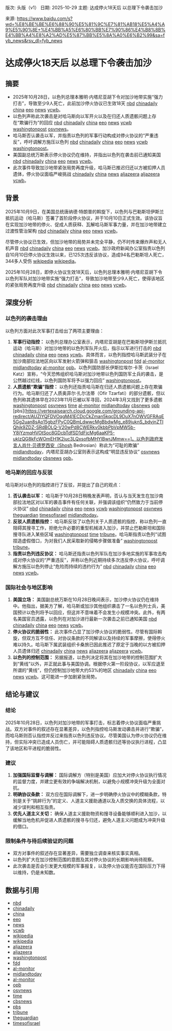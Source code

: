 版次: 头版（v1）
日期: 2025-10-29
主题: 达成停火18天后 以总理下令袭击加沙

来源: https://www.baidu.com/s?wd=%E8%BE%BE%E6%88%90%E5%81%9C%E7%81%AB18%E5%A4%A9%E5%90%8E+%E4%BB%A5%E6%80%BB%E7%90%86%E4%B8%8B%E4%BB%A4%E8%A2%AD%E5%87%BB%E5%8A%A0%E6%B2%99&sa=fyb_news&rsv_dl=fyb_news

# 达成停火18天后 以总理下令袭击加沙

## 摘要
- 2025年10月28日，以色列总理本雅明·内塔尼亚胡下令对加沙地带实施“强力打击”，导致至少9人死亡，此前加沙停火协议已生效18天 [nbd](https://vertexaisearch.cloud.google.com/grounding-api-redirect/AUZIYQERb4mvK9dRmW7SxsmWM5FN1zdEOMddr1hCBKmQP4UhbW0Qx10VL2o30ul80EtJFnZiStnWcdnLLGlv9KtfFQy75qu9c08XafwkQMJZfj_6-ZRnAvEGAqAaOu1Rr09afjw8eiTJyu62uew2Q8oN-i35RCI=) [chinadaily](https://vertexaisearch.cloud.google.com/grounding-api-redirect/AUZIYQGIYN7-i0Vix26hA-an5G7p1wzbQNF-D92nUlQfZtKwm9gAOObaruY_7rJsTxRS2MA7N0hygIQWt42BTw5WqKpEId4dOK4hxtpurPft1SWLha76SPY_WPjDFzg8eyvAYKL9h_KsvUxYTSelcdWfVVJnoE8L-O_ZbitGLWfqbqhGy65NGA==) [china](https://vertexaisearch.cloud.google.com/grounding-api-redirect/AUZIYQFLZ4WuN1e5292dmcTnRuaswulIk0VaCWN8UARjdWICO4C3eNwRgnQxpsIGMX3WbR-q9rczJ3fTpkqCes_ySG2IixV4oUuBFlAHuJZ9dv35ukelQS7TYSt3SK3R7avrEKIP1S8IyFGPWlh4UavyS3aRBSz5Kq1NvSgC) [eeo](https://vertexaisearch.cloud.google.com/grounding-api-redirect/AUZIYQFXcYEE_O8JJnrElNm3Ncu2kRnppn7eTEzn9vwAoc-9AwCZh3a57VX9gIgBVDtlowayPyB1YgjX097R2WtW8NiB6V_vcWWcmkvrZrJpChlm-zWx46J-PfMZD9op_GQkppkKlrFLmyYQ) [news](https://vertexaisearch.cloud.google.com/grounding-api-redirect/AUZIYQHlSHkhpwXn1huk23nBk4bqE9WQZxdhlXy40IR4nIvnk_98g2lkbl07dhaAa1WS1QvJnbuOKT1cwxgL7a7btfoIhoZQg9JETLoSgdu5dZQxtS2xQctq9txZeoziHFjzHNasZiw84xtYpXHoOpNVx6OP_iHeDAFqn1TI_zJsS8jA621p5-Y=) [ycwb](https://vertexaisearch.cloud.google.com/grounding-api-redirect/AUZIYQEyh5vvdKktDhUcV9bfBMBL-JJS2Y3KG2QkDMVmPAWArmMHnoU9i8m7se8wY1SOt0-vIbrqCD0rx8e2ZWfDFoJG-HLFXJMU-lpnHm3xbJfq6uSqOdeKoUZEUqy2VwCcXZ-zpxITAkoh7a9YdB-5ZXLn)。
- 以色列声称此次袭击是对哈马斯向以军开火以及在归还人质遗骸问题上存在“欺骗行为”的回应 [nbd](https://vertexaisearch.cloud.google.com/grounding-api-redirect/AUZIYQERb4mvK9dRmW7SxsmWM5FN1zdEOMddr1hCBKmQP4UhbW0Qx10VL2o30ul80EtJFnZiStnWcdnLLGlv9KtfFQy75qu9c08XafwkQMJZfj_6-ZRnAvEGAqAaOu1Rr09afjw8eiTJyu62uew2Q8oN-i35RCI=) [chinadaily](https://vertexaisearch.cloud.google.com/grounding-api-redirect/AUZIYQGIYN7-i0Vix26hA-an5G7p1wzbQNF-D92nUlQfZtKwm9gAOObaruY_7rJsTxRS2MA7N0hygIQWt42BTw5WqKpEId4dOK4hxtpurPft1SWLha76SPY_WPjDFzg8eyvAYKL9h_KsvUxYTSelcdWfVVJnoE8L-O_ZbitGLWfqbqhGy65NGA==) [china](https://vertexaisearch.cloud.google.com/grounding-api-redirect/AUZIYQFLZ4WuN1e5292dmcTnRuaswulIk0VaCWN8UARjdWICO4C3eNwRgnQxpsIGMX3WbR-q9rczJ3fTpkqCes_ySG2IixV4oUuBFlAHuJZ9dv35ukelQS7TYSt3SK3R7avrEKIP1S8IyFGPWlh4UavyS3aRBSz5Kq1NvSgC) [eeo](https://vertexaisearch.cloud.google.com/grounding-api-redirect/AUZIYQFXcYEE_O8JJnrElNm3Ncu2kRnppn7eTEzn9vwAoc-9AwCZh3a57VX9gIgBVDtlowayPyB1YgjX097R2WtW8NiB6V_vcWWcmkvrZrJpChlm-zWx46J-PfMZD9op_GQkppkKlrFLmyYQ) [news](https://vertexaisearch.cloud.google.com/grounding-api-redirect/AUZIYQHlSHkhpwXn1huk23nBk4bqE9WQZxdhlXy40IR4nIvnk_98g2lkbl07dhaAa1WS1QvJnbuOKT1cwxgL7a7btfoIhoZQg9JETLoSgdu5dZQxtS2xQctq9txZeoziHFjzHNasZiw84xtYpXHoOpNVx6OP_iHeDAFqn1TI_zJsS8jA621p5-Y=) [ycwb](https://vertexaisearch.cloud.google.com/grounding-api-redirect/AUZIYQEyh5vvdKktDhUcV9bfBMBL-JJS2Y3KG2QkDMVmPAWArmMHnoU9i8m7se8wY1SOt0-vIbrqCD0rx8e2ZWfDFoJG-HLFXJMU-lpnHm3xbJfq6uSqOdeKoUZEUqy2VwCcXZ-zpxITAkoh7a9YdB-5ZXLn) [washingtonpost](https://vertexaisearch.cloud.google.com/grounding-api-redirect/AUZIYQFs42WOhOSbJ9lOotfATi2J_Y7dP4QnBzVnHATAIpQ_bCRCrsNhPGNEH6h2XkF2V3OV1ntP4LISJxIpktI3kfBYtjNfaLzjf-vq-NRbW9DS8YT6hsUrrF2yaPx4VnHFaNcQpI4yLrjsOD0Bkj-FIjjOXMJPjevGGbfAizVwxKgB22itl42cbDeM) [osvnews](https://vertexaisearch.cloud.google.com/grounding-api-redirect/AUZIYQHL1BDF-vzHDh-icaoUlqjs1BHq31qjBZDXn4CU8STNVkiiLAhDe6fdBvH6KO7DFbbOO_7_asSyfghBsiYwrAqu1IyFi4-edXc177EzuaESl3WT2UZBv6pREXUlj_Sh96TSRnpejodPLWvRFSwOGfdsm85r0smdGDwQCQKKbOmfr5lsJOoCudzTqcx295CD4FhQsDdo4eMTxlVWHrxKthlbuK_g)。
- 哈马斯否认袭击以军，并指责以色列的军事行动构成对停火协议的“严重违反”，呼吁调解方施压以色列 [nbd](https://vertexaisearch.cloud.google.com/grounding-api-redirect/AUZIYQERb4mvK9dRmW7SxsmWM5FN1zdEOMddr1hCBKmQP4UhbW0Qx10VL2o30ul80EtJFnZiStnWcdnLLGlv9KtfFQy75qu9c08XafwkQMJZfj_6-ZRnAvEGAqAaOu1Rr09afjw8eiTJyu62uew2Q8oN-i35RCI=) [chinadaily](https://vertexaisearch.cloud.google.com/grounding-api-redirect/AUZIYQGIYN7-i0Vix26hA-an5G7p1wzbQNF-D92nUlQfZtKwm9gAOObaruY_7rJsTxRS2MA7N0hygIQWt42BTw5WqKpEId4dOK4hxtpurPft1SWLha76SPY_WPjDFzg8eyvAYKL9h_KsvUxYTSelcdWfVVJnoE8L-O_ZbitGLWfqbqhGy65NGA==) [china](https://vertexaisearch.cloud.google.com/grounding-api-redirect/AUZIYQFLZ4WuN1e5292dmcTnRuaswulIk0VaCWN8UARjdWICO4C3eNwRgnQxpsIGMX3WbR-q9rczJ3fTpkqCes_ySG2IixV4oUuBFlAHuJZ9dv35ukelQS7TYSt3SK3R7avrEKIP1S8IyFGPWlh4UavyS3aRBSz5Kq1NvSgC) [eeo](https://vertexaisearch.cloud.google.com/grounding-api-redirect/AUZIYQFXcYEE_O8JJnrElNm3Ncu2kRnppn7eTEzn9vwAoc-9AwCZh3a57VX9gIgBVDtlowayPyB1YgjX097R2WtW8NiB6V_vcWWcmkvrZrJpChlm-zWx46J-PfMZD9op_GQkppkKlrFLmyYQ) [news](https://vertexaisearch.cloud.google.com/grounding-api-redirect/AUZIYQHlSHkhpwXn1huk23nBk4bqE9WQZxdhlXy40IR4nIvnk_98g2lkbl07dhaAa1WS1QvJnbuOKT1cwxgL7a7btfoIhoZQg9JETLoSgdu5dZQxtS2xQctq9txZeoziHFjzHNasZiw84xtYpXHoOpNVx6OP_iHeDAFqn1TI_zJsS8jA621p5-Y=) [ycwb](https://vertexaisearch.cloud.google.com/grounding-api-redirect/AUZIYQEyh5vvdKktDhUcV9bfBMBL-JJS2Y3KG2QkDMVmPAWArmMHnoU9i8m7se8wY1SOt0-vIbrqCD0rx8e2ZWfDFoJG-HLFXJMU-lpnHm3xbJfq6uSqOdeKoUZEUqy2VwCcXZ-zpxITAkoh7a9YdB-5ZXLn) [washingtonpost](https://vertexaisearch.cloud.google.com/grounding-api-redirect/AUZIYQFs42WOhOSbJ9lOotfATi2J_Y7dP4QnBzVnHATAIpQ_bCRCrsNhPGNEH6h2XkF2V3OV1ntP4LISJxIpktI3kfBYtjNfaLzjf-vq-NRbW9DS8YT6hsUrrF2yaPx4VnHFaNcQpI4yLrjsOD0Bkj-FIjjOXMJPjevGGbfAizVwxKgB22itl42cbDeM)。
- 美国副总统万斯表示停火协议仍在维持，并指出以色列在袭击前已通知美国 [nbd](https://vertexaisearch.cloud.google.com/grounding-api-redirect/AUZIYQERb4mvK9dRmW7SxsmWM5FN1zdEOMddr1hCBKmQP4UhbW0Qx10VL2o30ul80EtJFnZiStnWcdnLLGlv9KtfFQy75qu9c08XafwkQMJZfj_6-ZRnAvEGAqAaOu1Rr09afjw8eiTJyu62uew2Q8oN-i35RCI=) [chinadaily](https://vertexaisearch.cloud.google.com/grounding-api-redirect/AUZIYQGIYN7-i0Vix26hA-an5G7p1wzbQNF-D92nUlQfZtKwm9gAOObaruY_7rJsTxRS2MA7N0hygIQWt42BTw5WqKpEId4dOK4hxtpurPft1SWLha76SPY_WPjDFzg8eyvAYKL9h_KsvUxYTSelcdWfVVJnoE8L-O_ZbitGLWfqbqhGy65NGA==) [china](https://vertexaisearch.cloud.google.com/grounding-api-redirect/AUZIYQFLZ4WuN1e5292dmcTnRuaswulIk0VaCWN8UARjdWICO4C3eNwRgnQxpsIGMX3WbR-q9rczJ3fTpkqCes_ySG2IixV4oUuBFlAHuJZ9dv35ukelQS7TYSt3SK3R7avrEKIP1S8IyFGPWlh4UavyS3aRBSz5Kq1NvSgC) [eeo](https://vertexaisearch.cloud.google.com/grounding-api-redirect/AUZIYQFXcYEE_O8JJnrElNm3Ncu2kRnppn7eTEzn9vwAoc-9AwCZh3a57VX9gIgBVDtlowayPyB1YgjX097R2WtW8NiB6V_vcWWcmkvrZrJpChlm-zWx46J-PfMZD9op_GQkppkKlrFLmyYQ) [news](https://vertexaisearch.cloud.google.com/grounding-api-redirect/AUZIYQHlSHkhpwXn1huk23nBk4bqE9WQZxdhlXy40IR4nIvnk_98g2lkbl07dhaAa1WS1QvJnbuOKT1cwxgL7a7btfoIhoZQg9JETLoSgdu5dZQxtS2xQctq9txZeoziHFjzHNasZiw84xtYpXHoOpNVx6OP_iHeDAFqn1TI_zJsS8jA621p5-Y=) [ycwb](https://vertexaisearch.cloud.google.com/grounding-api-redirect/AUZIYQEyh5vvdKktDhUcV9bfBMBL-JJS2Y3KG2QkDMVmPAWArmMHnoU9i8m7se8wY1SOt0-vIbrqCD0rx8e2ZWfDFoJG-HLFXJMU-lpnHm3xbJfq6uSqOdeKoUZEUqy2VwCcXZ-zpxITAkoh7a9YdB-5ZXLn)。
- 此次事件导致加沙地带紧张局势再度升级，哈马斯已推迟归还以方被扣押人员遗体，停火协议面临严峻挑战 [chinadaily](https://vertexaisearch.cloud.google.com/grounding-api-redirect/AUZIYQGIYN7-i0Vix26hA-an5G7p1wzbQNF-D92nUlQfZtKwm9gAOObaruY_7rJsTxRS2MA7N0hygIQWt42BTw5WqKpEId4dOK4hxtpurPft1SWLha76SPY_WPjDFzg8eyvAYKL9h_KsvUxYTSelcdWfVVJnoE8L-O_ZbitGLWfqbqhGy65NGA==) [china](https://vertexaisearch.cloud.google.com/grounding-api-redirect/AUZIYQFLZ4WuN1e5292dmcTnRuaswulIk0VaCWN8UARjdWICO4C3eNwRgnQxpsIGMX3WbR-q9rczJ3fTpkqCes_ySG2IixV4oUuBFlAHuJZ9dv35ukelQS7TYSt3SK3R7avrEKIP1S8IyFGPWlh4UavyS3aRBSz5Kq1NvSgC) [news](https://vertexaisearch.cloud.google.com/grounding-api-redirect/AUZIYQHlSHkhpwXn1huk23nBk4bqE9WQZxdhlXy40IR4nIvnk_98g2lkbl07dhaAa1WS1QvJnbuOKT1cwxgL7a7btfoIhoZQg9JETLoSgdu5dZQxtS2xQctq9txZeoziHFjzHNasZiw84xtYpXHoOpNVx6OP_iHeDAFqn1TI_zJsS8jA621p5-Y=) [aljazeera](https://vertexaisearch.cloud.google.com/grounding-api-redirect/AUZIYQHmurhvZXv9mlH2hKnFEdtRxr8B6J7mndTnPXc18XExogYwxwSpSdHc5RgA9Hc-16Mog7YsNELtyVuNcT7fliW8FSkqtgiu0PpZfEXrkyMoD55DF54mZdxCCdSACAR0PzEz7PG4lE8R4SZSPCoRNJ3Hnuv-YZsa7RjyqKSSEmHb3E2Q85k3O7zWSZYSeLgVjnd9_HjoUR5M1VFxNUpzeVSl7j98A8fRPSy85WyluEl4ZwAFy-9aGSPmIVCSS5_H_4QY3sCUJg7jpwy7ImOxk_wP0q_Vn2HgysTHn0pu9bx-VGukPxwHVZWl0tUOXtELLH47S-Gd4cH414_m6lTcsmxZx0q2QcZD9bKyUGHxY-S-s1V7pp3HXQzYPS-E18oZMMU9EMYTtLZRY5U1HwJIJT00BnG13ksiGUipF1WG5cRKfXdMOIfVGQbinxoBIrRG) [aljazeera](https://vertexaisearch.cloud.google.com/grounding-api-redirect/AUZIYQGUMe1MuJrUyIrBpaS0l3xcycsISJCexBSNdmnzfN5SboJcIb1AgqgKaF3ETcrv5G1bFKSb7e5eFq6AzMczN7ce78VbmjRzUK1uFLNApeHg0MdtQRs7JH-APg5YqJQgqcHwgGW5hSjZ2jjoHuLMQpxFmykQ-Gvpqjpsr2Hcb8MkbVzop8T7eUiLvDwsNt6JXJ9yddlHjaMQUcKipXsD-aU3T1W9EgqxhAi2zx2TaFjGMiG3qNuj-8yWZPdWTCW71a3DrHUyp8RrPPKbpgBuzDaODxyAypywmUxFkATvrQLEpr6YJB6btFzyjVscLIabMJSkvY1G_9Ew82eyjL44cbS60qLmua0TOrqLyd-j) [ycwb](https://vertexaisearch.cloud.google.com/grounding-api-redirect/AUZIYQEyh5vvdKktDhUcV9bfBMBL-JJS2Y3KG2QkDMVmPAWArmMHnoU9i8m7se8wY1SOt0-vIbrqCD0rx8e2ZWfDFoJG-HLFXJMU-lpnHm3xbJfq6uSqOdeKoUZEUqy2VwCcXZ-zpxITAkoh7a9YdB-5ZXLn)。

## 背景
2025年10月9日，在美国总统唐纳德·特朗普的斡旋下，以色列与巴勒斯坦伊斯兰抵抗运动（哈马斯）签署了首阶段停火协议，并于10月10日正式生效。该协议旨在实现加沙地带的停火、促成人质获释、瓦解哈马斯军事力量，并在加沙地带建立过渡性管治架构 [nbd](https://vertexaisearch.cloud.google.com/grounding-api-redirect/AUZIYQERb4mvK9dRmW7SxsmWM5FN1zdEOMddr1hCBKmQP4UhbW0Qx10VL2o30ul80EtJFnZiStnWcdnLLGlv9KtfFQy75qu9c08XafwkQMJZfj_6-ZRnAvEGAqAaOu1Rr09afjw8eiTJyu62uew2Q8oN-i35RCI=) [chinadaily](https://vertexaisearch.cloud.google.com/grounding-api-redirect/AUZIYQGIYN7-i0Vix26hA-an5G7p1wzbQNF-D92nUlQfZtKwm9gAOObaruY_7rJsTxRS2MA7N0hygIQWt42BTw5WqKpEId4dOK4hxtpurPft1SWLha76SPY_WPjDFzg8eyvAYKL9h_KsvUxYTSelcdWfVVJnoE8L-O_ZbitGLWfqbqhGy65NGA==) [china](https://vertexaisearch.cloud.google.com/grounding-api-redirect/AUZIYQFLZ4WuN1e5292dmcTnRuaswulIk0VaCWN8UARjdWICO4C3eNwRgnQxpsIGMX3WbR-q9rczJ3fTpkqCes_ySG2IixV4oUuBFlAHuJZ9dv35ukelQS7TYSt3SK3R7avrEKIP1S8IyFGPWlh4UavyS3aRBSz5Kq1NvSgC) [eeo](https://vertexaisearch.cloud.google.com/grounding-api-redirect/AUZIYQFXcYEE_O8JJnrElNm3Ncu2kRnppn7eTEzn9vwAoc-9AwCZh3a57VX9gIgBVDtlowayPyB1YgjX097R2WtW8NiB6V_vcWWcmkvrZrJpChlm-zWx46J-PfMZD9op_GQkppkKlrFLmyYQ) [news](https://vertexaisearch.cloud.google.com/grounding-api-redirect/AUZIYQHlSHkhpwXn1huk23nBk4bqE9WQZxdhlXy40IR4nIvnk_98g2lkbl07dhaAa1WS1QvJnbuOKT1cwxgL7a7btfoIhoZQg9JETLoSgdu5dZQxtS2xQctq9txZeoziHFjzHNasZiw84xtYpXHoOpNVx6OP_iHeDAFqn1TI_zJsS8jA621p5-Y=) [ycwb](https://vertexaisearch.cloud.google.com/grounding-api-redirect/AUZIYQEyh5vvdKktDhUcV9bfBMBL-JJS2Y3KG2QkDMVmPAWArmMHnoU9i8m7se8wY1SOt0-vIbrqCD0rx8e2ZWfDFoJG-HLFXJMU-lpnHm3xbJfq6uSqOdeKoUZEUqy2VwCcXZ-zpxITAkoh7a9YdB-5ZXLn)。

尽管停火协议已生效，但加沙地带的局势并未完全平静，仍不时传来爆炸声和无人机声音 [nbd](https://vertexaisearch.cloud.google.com/grounding-api-redirect/AUZIYQERb4mvK9dRmW7SxsmWM5FN1zdEOMddr1hCBKmQP4UhbW0Qx10VL2o30ul80EtJFnZiStnWcdnLLGlv9KtfFQy75qu9c08XafwkQMJZfj_6-ZRnAvEGAqAaOu1Rr09afjw8eiTJyu62uew2Q8oN-i35RCI=) [chinadaily](https://vertexaisearch.cloud.google.com/grounding-api-redirect/AUZIYQGIYN7-i0Vix26hA-an5G7p1wzbQNF-D92nUlQfZtKwm9gAOObaruY_7rJsTxRS2MA7N0hygIQWt42BTw5WqKpEId4dOK4hxtpurPft1SWLha76SPY_WPjDFzg8eyvAYKL9h_KsvUxYTSelcdWfVVJnoE8L-O_ZbitGLWfqbqhGy65NGA==) [china](https://vertexaisearch.cloud.google.com/grounding-api-redirect/AUZIYQFLZ4WuN1e5292dmcTnRuaswulIk0VaCWN8UARjdWICO4C3eNwRgnQxpsIGMX3WbR-q9rczJ3fTpkqCes_ySG2IixV4oUuBFlAHuJZ9dv35ukelQS7TYSt3SK3R7avrEKIP1S8IyFGPWlh4UavyS3aRBSz5Kq1NvSgC) [eeo](https://vertexaisearch.cloud.google.com/grounding-api-redirect/AUZIYQFXcYEE_O8JJnrElNm3Ncu2kRnppn7eTEzn9vwAoc-9AwCZh3a57VX9gIgBVDtlowayPyB1YgjX097R2WtW8NiB6V_vcWWcmkvrZrJpChlm-zWx46J-PfMZD9op_GQkppkKlrFLmyYQ) [news](https://vertexaisearch.cloud.google.com/grounding-api-redirect/AUZIYQHlSHkhpwXn1huk23nBk4bqE9WQZxdhlXy40IR4nIvnk_98g2lkbl07dhaAa1WS1QvJnbuOKT1cwxgL7a7btfoIhoZQg9JETLoSgdu5dZQxtS2xQctq9txZeoziHFjzHNasZiw84xtYpXHoOpNVx6OP_iHeDAFqn1TI_zJsS8jA621p5-Y=) [ycwb](https://vertexaisearch.cloud.google.com/grounding-api-redirect/AUZIYQEyh5vvdKktDhUcV9bfBMBL-JJS2Y3KG2QkDMVmPAWArmMHnoU9i8m7se8wY1SOt0-vIbrqCD0rx8e2ZWfDFoJG-HLFXJMU-lpnHm3xbJfq6uSqOdeKoUZEUqy2VwCcXZ-zpxITAkoh7a9YdB-5ZXLn)。加沙政府新闻办公室指责以色列自10月10日停火协议生效以来，已125次违反该协议，造成94名巴勒斯坦人死亡，344多人受伤 [wikipedia](https://vertexaisearch.cloud.google.com/grounding-api-redirect/AUZIYQGyfi7AhiwRAx4lZ-YcrrF5dDyW-DUefLskNOmkSQGNfRw8Vf2ozVzeM_qN7U14jX5WT3S5JFGLPuDf3NvYIfo0RDePLAW4yMaO0nkav4PAGgrt5A4qCKRx-1T11bjvJBFmA5mZBLCkk8ix5MYlIsgDld85b9NYSd6YPg4ZauHbtMEQuQ3-8DltAw9pMV14707pBbcn4wVkA0fy6TpoUeZ8FTwNANAWV6ZdaQq8P4WYEmm2Qjnx1duDAA==) [wikipedia](https://vertexaisearch.cloud.google.com/grounding-api-redirect/AUZIYQEQTW1BBjAk9cOdWKVDaJ8ZAg61aCJYr9s_zbhEDK0HovAx81vekCQ3lb40jG8oPfxIWPEgsYHH0loLD6V1_ZU1dfE2IU9tAGA1Mbul-Pcccg0Wtr5024DELJMqwdIbfw8wh-51toBgoHsdTmObpsOiR3qvAufCSP8ChPKoN6lyKBz_VAGUMWtCmiZulKyLRe2rjC15JxYu5hrVCkaqXBRNC-3bWCnzZKxWiiWeccZY738MdZuL0hbNZg==)。

2025年10月28日，即停火协议生效18天后，以色列总理本雅明·内塔尼亚胡下令以色列军队对加沙地带实施“强力打击”，导致加沙地带至少9人死亡，使得该地区的紧张局势再度升级 [nbd](https://vertexaisearch.cloud.google.com/grounding-api-redirect/AUZIYQERb4mvK9dRmW7SxsmWM5FN1zdEOMddr1hCBKmQP4UhbW0Qx10VL2o30ul80EtJFnZiStnWcdnLLGlv9KtfFQy75qu9c08XafwkQMJZfj_6-ZRnAvEGAqAaOu1Rr09afjw8eiTJyu62uew2Q8oN-i35RCI=) [chinadaily](https://vertexaisearch.cloud.google.com/grounding-api-redirect/AUZIYQGIYN7-i0Vix26hA-an5G7p1wzbQNF-D92nUlQfZtKwm9gAOObaruY_7rJsTxRS2MA7N0hygIQWt42BTw5WqKpEId4dOK4hxtpurPft1SWLha76SPY_WPjDFzg8eyvAYKL9h_KsvUxYTSelcdWfVVJnoE8L-O_ZbitGLWfqbqhGy65NGA==) [china](https://vertexaisearch.cloud.google.com/grounding-api-redirect/AUZIYQFLZ4WuN1e5292dmcTnRuaswulIk0VaCWN8UARjdWICO4C3eNwRgnQxpsIGMX3WbR-q9rczJ3fTpkqCes_ySG2IixV4oUuBFlAHuJZ9dv35ukelQS7TYSt3SK3R7avrEKIP1S8IyFGPWlh4UavyS3aRBSz5Kq1NvSgC) [eeo](https://vertexaisearch.cloud.google.com/grounding-api-redirect/AUZIYQFXcYEE_O8JJnrElNm3Ncu2kRnppn7eTEzn9vwAoc-9AwCZh3a57VX9gIgBVDtlowayPyB1YgjX097R2WtW8NiB6V_vcWWcmkvrZrJpChlm-zWx46J-PfMZD9op_GQkppkKlrFLmyYQ) [news](https://vertexaisearch.cloud.google.com/grounding-api-redirect/AUZIYQHlSHkhpwXn1huk23nBk4bqE9WQZxdhlXy40IR4nIvnk_98g2lkbl07dhaAa1WS1QvJnbuOKT1cwxgL7a7btfoIhoZQg9JETLoSgdu5dZQxtS2xQctq9txZeoziHFjzHNasZiw84xtYpXHoOpNVx6OP_iHeDAFqn1TI_zJsS8jA621p5-Y=) [ycwb](https://vertexaisearch.cloud.google.com/grounding-api-redirect/AUZIYQEyh5vvdKktDhUcV9bfBMBL-JJS2Y3KG2QkDMVmPAWArmMHnoU9i8m7se8wY1SOt0-vIbrqCD0rx8e2ZWfDFoJG-HLFXJMU-lpnHm3xbJfq6uSqOdeKoUZEUqy2VwCcXZ-zpxITAkoh7a9YdB-5ZXLn)。

## 深度分析
### 以色列的袭击理由
以色列方面对此次军事打击给出了两项主要理由：
1.  **军事行动指控：** 以色列总理办公室表示，内塔尼亚胡是在巴勒斯坦伊斯兰抵抗运动（哈马斯）对加沙地带的以色列军队开火后，指示以军进行打击的 [nbd](https://vertexaisearch.cloud.google.com/grounding-api-redirect/AUZIYQERb4mvK9dRmW7SxsmWM5FN1zdEOMddr1hCBKmQP4UhbW0Qx10VL2o30ul80EtJFnZiStnWcdnLLGlv9KtfFQy75qu9c08XafwkQMJZfj_6-ZRnAvEGAqAaOu1Rr09afjw8eiTJyu62uew2Q8oN-i35RCI=) [chinadaily](https://vertexaisearch.cloud.google.com/grounding-api-redirect/AUZIYQGIYN7-i0Vix26hA-an5G7p1wzbQNF-D92nUlQfZtKwm9gAOObaruY_7rJsTxRS2MA7N0hygIQWt42BTw5WqKpEId4dOK4hxtpurPft1SWLha76SPY_WPjDFzg8eyvAYKL9h_KsvUxYTSelcdWfVVJnoE8L-O_ZbitGLWfqbqhGy65NGA==) [china](https://vertexaisearch.cloud.google.com/grounding-api-redirect/AUZIYQFLZ4WuN1e5292dmcTnRuaswulIk0VaCWN8UARjdWICO4C3eNwRgnQxpsIGMX3WbR-q9rczJ3fTpkqCes_ySG2IixV4oUuBFlAHuJZ9dv35ukelQS7TYSt3SK3R7avrEKIP1S8IyFGPWlh4UavyS3aRBSz5Kq1NvSgC) [eeo](https://vertexaisearch.cloud.google.com/grounding-api-redirect/AUZIYQFXcYEE_O8JJnrElNm3Ncu2kRnppn7eTEzn9vwAoc-9AwCZh3a57VX9gIgBVDtlowayPyB1YgjX097R2WtW8NiB6V_vcWWcmkvrZrJpChlm-zWx46J-PfMZD9op_GQkppkKlrFLmyYQ) [news](https://vertexaisearch.cloud.google.com/grounding-api-redirect/AUZIYQHlSHkhpwXn1huk23nBk4bqE9WQZxdhlXy40IR4nIvnk_98g2lkbl07dhaAa1WS1QvJnbuOKT1cwxgL7a7btfoIhoZQg9JETLoSgdu5dZQxtS2xQctq9txZeoziHFjzHNasZiw84xtYpXHoOpNVx6OP_iHeDAFqn1TI_zJsS8jA621p5-Y=) [ycwb](https://vertexaisearch.cloud.google.com/grounding-api-redirect/AUZIYQEyh5vvdKktDhUcV9bfBMBL-JJS2Y3KG2QkDMVmPAWArmMHnoU9i8m7se8wY1SOt0-vIbrqCD0rx8e2ZWfDFoJG-HLFXJMU-lpnHm3xbJfq6uSqOdeKoUZEUqy2VwCcXZ-zpxITAkoh7a9YdB-5ZXLn)。具体而言，以色列指控哈马斯武装分子在加沙南部拉法地区向以军发射火箭弹和狙击 [washingtonpost](https://vertexaisearch.cloud.google.com/grounding-api-redirect/AUZIYQFs42WOhOSbJ9lOotfATi2J_Y7dP4QnBzVnHATAIpQ_bCRCrsNhPGNEH6h2XkF2V3OV1ntP4LISJxIpktI3kfBYtjNfaLzjf-vq-NRbW9DS8YT6hsUrrF2yaPx4VnHFaNcQpI4yLrjsOD0Bkj-FIjjOXMJPjevGGbfAizVwxKgB22itl42cbDeM) [fdd](https://vertexaisearch.cloud.google.com/grounding-api-redirect/AUZIYQEp8DhjCNrm3UYAm0B_Mwp17iiyFxFCDAO9F5KJsAwPXJd-EnhdVHXUppk-lbUiihy3nXEVQAq2DKkZfis6l0epUwN8u_vAIxw6oh1NBclN-skM-mv5FiEV2YcLoY6M0EXZ-VPzlm8fH7lcrsVr_EgZR6Hh0gQw4D-QevJvCZ48wWGTBrCr4CgoA-IJSv3e0mdXYPlzQMrfSZG7wO-nSQ==) [al-monitor](https://vertexaisearch.cloud.google.com/grounding-api-redirect/AUZIYQGqailpUsQslj05AyMdtc467BHYprWPlpEZgpbK3XXn4h3xX8xhiMPGI3RZAY2amyJil1m09uHhK5bZiFU3bulCeblzkduo100KyHlE_dCCe07mVA2fRFhZS6prMThRaOI6BjOUJU2xUu71BU7LEvcpUZjTc19ohfdh5i2Hj2CSH7CZh34dyzb9YVdZU5YsMK3lG51QYaqMi697hPpt4w_miR6v) [midlandtoday](https://vertexaisearch.cloud.google.com/grounding-api-redirect/AUZIYQGpA0wsvSysUEwqujVmp3kjnVTUtTl-n6GU_gCzdCdgQ6v5Cg6i08PVFJD1h7ZiombzjgzhmPsgzvix8QTqv_YuoC_13fWC-PRguU9gDParikjOoT-Eo0mfJVMHid62dtpqu8VmodjXjiK6j0sZAVTjrIoPGEMEJbfqrYJSi55TW49aos9n_ueUbTJqJ3gNMJWixSgT6tnoc-zh4zBSxx54SYc0w-yYb_bFy-Nf) [al-monitor](https://vertexaisearch.cloud.google.com/grounding-api-redirect/AUZIYQHV1Z0sd2mWmxB-2gFoqNW8sKniBj2T2FemF7hZ6Vtosm8RW0WP2nYf6nK3FP4g7FMbAjyVJzfWfnF0XH0pWiokjuV0tNxZAZsJp28JeO5iZDe5LNZTCFP4Qmct-neNjPSiI02xeFkMrEY8dYnQig7iqamzNsfpa2De2ayqCgwxr9evzLe0hFGTNe_PWRI9QxbPCbpPYf0gJdEx0sEK6ZlSMLcJD8W5) [opb](https://vertexaisearch.cloud.google.com/grounding-api-redirect/AUZIYQEjvS91IeE9aQtv4Of4QktNlePSohPxfpWwZX-YDSLnWbyRPqo47y-xMVh-qkmSC5pZSs9U9w_HvuRaaoAt3x3-iLk6BGGqw8xfoLBg6B0KpdADwNJ6XZ90xr2lLqzQSPo_RXBkNsWnSNHax6s9VYvq3KKyw_6M0BIh2KtPYGNhrjVuqwMTLyra79wRXJKzVs6fTNCkH-cQTzLcl6dic6nPP0an_3Ku)。以色列国防部长伊斯拉埃尔·卡茨（Israel Katz）宣称，“今天恐怖组织哈马斯对加沙地带以色列国防军士兵的袭击，是公然越过红线，以色列国防军将予以强力回应” [washingtonpost](https://vertexaisearch.cloud.google.com/grounding-api-redirect/AUZIYQFs42WOhOSbJ9lOotfATi2J_Y7dP4QnBzVnHATAIpQ_bCRCrsNhPGNEH6h2XkF2V3OV1ntP4LISJxIpktI3kfBYtjNfaLzjf-vq-NRbW9DS8YT6hsUrrF2yaPx4VnHFaNcQpI4yLrjsOD0Bkj-FIjjOXMJPjevGGbfAizVwxKgB22itl42cbDeM)。
2.  **人质遗骸“欺骗”指控：** 以色列还指责哈马斯在归还人质遗骸问题上存在欺骗行为。哈马斯归还了人质奥菲尔·扎尔法蒂（Ofir Tzarfati）的部分遗骸，但以色列称其遗体早在2023年11月已被以军寻回，2024年3月又找到了更多遗骸 [washingtonpost](https://vertexaisearch.cloud.google.com/grounding-api-redirect/AUZIYQFs42WOhOSbJ9lOotfATi2J_Y7dP4QnBzVnHATAIpQ_bCRCrsNhPGNEH6h2XkF2V3OV1ntP4LISJxIpktI3kfBYtjNfaLzjf-vq-NRbW9DS8YT6hsUrrF2yaPx4VnHFaNcQpI4yLrjsOD0Bkj-FIjjOXMJPjevGGbfAizVwxKgB22itl42cbDeM) [osvnews](https://vertexaisearch.cloud.google.com/grounding-api-redirect/AUZIYQHL1BDF-vzHDh-icaoUlqjs1BHq31qjBZDXn4CU8STNVkiiLAhDe6fdBvH6KO7DFbbOO_7_asSyfghBsiYwrAqu1IyFi4-edXc177EzuaESl3WT2UZBv6pREXUlj_Sh96TSRnpejodPLWvRFSwOGfdsm85r0smdGDwQCQKKbOmfr5lsJOoCudzTqcx295CD4FhQsDdo4eMTxlVWHrxKthlbuK_g) [time](https://vertexaisearch.cloud.google.com/grounding-api-redirect/AUZIYQGz5hEqP8RsEM7r8hateveZFxMaGo2aY80LtsTDR6E09FXs2_yS-GqvrR-nIQcgxjTA38JrTz0NKAUbzPFqnPSW0_algtWnlUr1j6dKo3jsb6BT46HvXAcl1CmJByStQA9TfS7avWmK6cCcO7OfhwZmNQOk0pA3SZwMiS7MuKClFNuP) [al-monitor](https://vertexaisearch.cloud.google.com/grounding-api-redirect/AUZIYQGqailpUsQslj05AyMdtc467BHYprWPlpEZgpbK3XXn4h3xX8xhiMPGI3RZAY2amyJil1m09uHhK5bZiFU3bulCeblzkduo100KyHlE_dCCe07mVA2fRFhZS6prMThRaOI6BjOUJU2xUu71BU7LEvcpUZjTc19ohfdh5i2Hj2CSH7CZh34dyzb9YVdZU5YsMK3lG51QYaqMi697hPpt4w_miR6v) [midlandtoday](https://vertexaisearch.cloud.google.com/grounding-api-redirect/AUZIYQGpA0wsvSysUEwqujVmp3kjnVTUtTl-n6GU_gCzdCdgQ6v5Cg6i08PVFJD1h7ZiombzjgzhmPsgzvix8QTqv_YuoC_13fWC-PRguU9gDParikjOoT-Eo0mfJVMHid62dtpqu8VmodjXjiK6j0sZAVTjrIoPGEMEJbfqrYJSi55TW49aos9n_ueUbTJqJ3gNMJWixSgT6tnoc-zh4zBSxx54SYc0w-yYb_bFy-Nf) [cbsnews](https://vertexaisearch.cloud.google.com/grounding-api-redirect/AUZIYQHztVFn4BDIn5S0uiIyvnEe7T_1wgtPVAXosaCOeAWOXSHY9o4BwPiYMk5ZVkh5bdHudri4G67OtIizBlii1iA2tHLbmJx2kitkN4qCDdsNOYP7Fi3owRA4oCfBQ3GBwl-ygWQw1sxQ0a5Q3_9SrnYQ6iVTSzmOKj1qZxJaY9uOA4RmtkS6a4oo1gpbXzOVIhOO7vA=) [opb](https://vertexaisearch.cloud.google.com/grounding-api-redirect/AUZIYQEjvS91IeE9aQtv4Of4QktNlePSohPxfpWwZX-YDSLnWbyRPqo47y-xMVh-qkmSC5pZSs9U9w_HvuRaaoAt3x3-iLk6BGGqw8xfoLBg6B0KpdADwNJ6XZ90xr2lLqzQSPo_RXBkNsWnSNHax6s9VYvq3KKyw_6M0BIh2KtPYGNhrjVuqwMTLyra79wRXJKzVs6fTNCkH-cQTzLcl6dic6nPP0an_3Ku) [pbs](https://vertexaisearch.cloud.google.com/grounding-api-redirect/AUZIYQFDVOqgM41ECDcCkZman5kqcDL9DuX7nOWVGFRAqE5Gg2uan8sAo15gbzFPyC0QBmLdwwcMgBbdwMg_e89juknS_bdvjnZTIQhjk9ZDZ-SRdBOLQ-V20wPd8CWERkv0kbbPbVpMW5b-Y8jYzmqHVOtSoc8GDcbTdfSD1dFjcMg6aaKP5-uklzQG8kFcWOmEH1K2juc3LQxsofbMHYlBwrJMmw==]。以色列政府发言人肖什·贝德罗西安（Shosh Bedrosian）称此为“可耻的欺骗” [midlandtoday](https://vertexaisearch.cloud.google.com/grounding-api-redirect/AUZIYQGpA0wsvSysUEwqujVmp3kjnVTUtTl-n6GU_gCzdCdgQ6v5Cg6i08PVFJD1h7ZiombzjgzhmPsgzvix8QTqv_YuoC_13fWC-PRguU9gDParikjOoT-Eo0mfJVMHid62dtpqu8VmodjXjiK6j0sZAVTjrIoPGEMEJbfqrYJSi55TW49aos9n_ueUbTJqJ3gNMJWixSgT6tnoc-zh4zBSxx54SYc0w-yYb_bFy-Nf)，内塔尼亚胡办公室则表示这构成“明显违反协议” [osvnews](https://vertexaisearch.cloud.google.com/grounding-api-redirect/AUZIYQHL1BDF-vzHDh-icaoUlqjs1BHq31qjBZDXn4CU8STNVkiiLAhDe6fdBvH6KO7DFbbOO_7_asSyfghBsiYwrAqu1IyFi4-edXc177EzuaESl3WT2UZBv6pREXUlj_Sh96TSRnpejodPLWvRFSwOGfdsm85r0smdGDwQCQKKbOmfr5lsJOoCudzTqcx295CD4FhQsDdo4eMTxlVWHrxKthlbuK_g) [midlandtoday](https://vertexaisearch.cloud.google.com/grounding-api-redirect/AUZIYQGpA0wsvSysUEwqujVmp3kjnVTUtTl-n6GU_gCzdCdgQ6v5Cg6i08PVFJD1h7ZiombzjgzhmPsgzvix8QTqv_YuoC_13fWC-PRguU9gDParikjOoT-Eo0mfJVMHid62dtpqu8VmodjXjiK6j0sZAVTjrIoPGEMEJbfqrYJSi55TW49aos9n_ueUbTJqJ3gNMJWixSgT6tnoc-zh4zBSxx54SYc0w-yYb_bFy-Nf) [cbsnews](https://vertexaisearch.cloud.google.com/grounding-api-redirect/AUZIYQHztVFn4BDIn5S0uiIyvnEe7T_1wgtPVAXosaCOeAWOXSHY9o4BwPiYMk5ZVkh5bdHudri4G67OtIizBlii1iA2tHLbmJx2kitkN4qCDdsNOYP7Fi3owRA4oCfBQ3GBwl-ygWQw1sxQ0a5Q3_9SrnYQ6iVTSzmOKj1qZxJaY9uOA4RmtkS6a4oo1gpbXzOVIhOO7vA=) [opb](https://vertexaisearch.cloud.google.com/grounding-api-redirect/AUZIYQEjvS91IeE9aQtv4Of4QktNlePSohPxfpWwZX-YDSLnWbyRPqo47y-xMVh-qkmSC5pZSs9U9w_HvuRaaoAt3x3-iLk6BGGqw8xfoLBg6B0KpdADwNJ6XZ90xr2lLqzQSPo_RXBkNsWnSNHax6s9VYvq3KKyw_6M0BIh2KtPYGNhrjVuqwMTLyra79wRXJKzVs6fTNCkH-cQTzLcl6dic6nPP0an_3Ku)。

### 哈马斯的回应与反驳
哈马斯对以色列的指控进行了反驳，并提出了自己的观点：
1.  **否认袭击以军：** 哈马斯于10月28日稍晚发表声明，否认与当天发生在加沙南部拉法地区对以军的袭击事件有任何关联，并强调该组织“仍然致力于当前停火协议” [nbd](https://vertexaisearch.cloud.google.com/grounding-api-redirect/AUZIYQERb4mvK9dRmW7SxsmWM5FN1zdEOMddr1hCBKmQP4UhbW0Qx10VL2o30ul80EtJFnZiStnWcdnLLGlv9KtfFQy75qu9c08XafwkQMJZfj_6-ZRnAvEGAqAaOu1Rr09afjw8eiTJyu62uew2Q8oN-i35RCI=) [chinadaily](https://vertexaisearch.cloud.google.com/grounding-api-redirect/AUZIYQGIYN7-i0Vix26hA-an5G7p1wzbQNF-D92nUlQfZtKwm9gAOObaruY_7rJsTxRS2MA7N0hygIQWt42BTw5WqKpEId4dOK4hxtpurPft1SWLha76SPY_WPjDFzg8eyvAYKL9h_KsvUxYTSelcdWfVVJnoE8L-O_ZbitGLWfqbqhGy65NGA==) [china](https://vertexaisearch.cloud.google.com/grounding-api-redirect/AUZIYQFLZ4WuN1e5292dmcTnRuaswulIk0VaCWN8UARjdWICO4C3eNwRgnQxpsIGMX3WbR-q9rczJ3fTpkqCes_ySG2IixV4oUuBFlAHuJZ9dv35ukelQS7TYSt3SK3R7avrEKIP1S8IyFGPWlh4UavyS3aRBSz5Kq1NvSgC) [eeo](https://vertexaisearch.cloud.google.com/grounding-api-redirect/AUZIYQFXcYEE_O8JJnrElNm3Ncu2kRnppn7eTEzn9vwAoc-9AwCZh3a57VX9gIgBVDtlowayPyB1YgjX097R2WtW8NiB6V_vcWWcmkvrZrJpChlm-zWx46J-PfMZD9op_GQkppkKlrFLmyYQ) [news](https://vertexaisearch.cloud.google.com/grounding-api-redirect/AUZIYQHlSHkhpwXn1huk23nBk4bqE9WQZxdhlXy40IR4nIvnk_98g2lkbl07dhaAa1WS1QvJnbuOKT1cwxgL7a7btfoIhoZQg9JETLoSgdu5dZQxtS2xQctq9txZeoziHFjzHNasZiw84xtYpXHoOpNVx6OP_iHeDAFqn1TI_zJsS8jA621p5-Y=) [ycwb](https://vertexaisearch.cloud.google.com/grounding-api-redirect/AUZIYQEyh5vvdKktDhUcV9bfBMBL-JJS2Y3KG2QkDMVmPAWArmMHnoU9i8m7se8wY1SOt0-vIbrqCD0rx8e2ZWfDFoJG-HLFXJMU-lpnHm3xbJfq6uSqOdeKoUZEUqy2VwCcXZ-zpxITAkoh7a9YdB-5ZXLn) [washingtonpost](https://vertexaisearch.cloud.google.com/grounding-api-redirect/AUZIYQFs42WOhOSbJ9lOotfATi2J_Y7dP4QnBzVnHATAIpQ_bCRCrsNhPGNEH6h2XkF2V3OV1ntP4LISJxIpktI3kfBYtjNfaLzjf-vq-NRbW9DS8YT6hsUrrF2yaPx4VnHFaNcQpI4yLrjsOD0Bkj-FIjjOXMJPjevGGbfAizVwxKgB22itl42cbDeM) [osvnews](https://vertexaisearch.cloud.google.com/grounding-api-redirect/AUZIYQHL1BDF-vzHDh-icaoUlqjs1BHq31qjBZDXn4CU8STNVkiiLAhDe6fdBvH6KO7DFbbOO_7_asSyfghBsiYwrAqu1IyFi4-edXc177EzuaESl3WT2UZBv6pREXUlj_Sh96TSRnpejodPLWvRFSwOGfdsm85r0smdGDwQCQKKbOmfr5lsJOoCudzTqcx295CD4FhQsDdo4eMTxlVWHrxKthlbuK_g) [theguardian](https://vertexaisearch.cloud.google.com/grounding-api-redirect/AUZIYQGNvt99NncsW3p4ujS_ygSQd1NmKLhSYniFS8YHw8aKiu3KPAMDVA2t12cOODm63sU5DaS86RmYOtt7j4RWS-RuNUnDo4OTSW4aSGOV6p4vQjdbEwA-s49OlcNeDvcYMCm3X6EVcS4UnwiaAF7OF8LcGS0ZKsCMLpmsw0Mt0eQOW8nDr0VWgl5cbAOd3m0ynrp_0An6IcYbxiTtZ_ZcBOFdXyB3vyA8gCC5xRHFzyTVk-zPQaTZnmLtow1W026F3diTBvHuTPY0Muo=) [timesofisrael](https://vertexaisearch.cloud.google.com/grounding-api-redirect/AUZIYQGldAuEjmWj6wR8SctEL8l6p8j81azK1_AfeM20FfzGTMGLLURnhxpc1K7KOsQLnnUBQ1-7GAIH8xJFvhOICTsh_mtPJvoo65_ek89-cF0VV8pAT6vq6FTeii8fprXzlNhOCVAm-DSCh-RSx_HpGklxgoR14BJC5Vdx2tzUqE5rSdHOSNQgpIrzUBXtKNN708AKyDvg-mUkQdRQzZMhNfZzF_P5lXqiecZH) [midlandtoday](https://vertexaisearch.cloud.google.com/grounding-api-redirect/AUZIYQGpA0wsvSysUEwqujVmp3kjnVTUtTl-n6GU_gCzdCdgQ6v5Cg6i08PVFJD1h7ZiombzjgzhmPsgzvix8QTqv_YuoC_13fWC-PRguU9gDParikjOoT-Eo0mfJVMHid62dtpqu8VmodjXjiK6j0sZAVTjrIoPGEMEJbfqrYJSi55TW49aos9n_ueUbTJqJ3gNMJWixSgT6tnoc-zh4zBSxx54SYc0w-yYb_bFy-Nf)。
2.  **反驳人质遗骸指控：** 哈马斯反驳了以色列关于人质遗骸的指控，称以色列一直阻碍其搜寻工作，拒绝允许必要的重型机械进入加沙，并禁止巴勒斯坦和国际搜寻队进入某些区域 [washingtonpost](https://vertexaisearch.cloud.google.com/grounding-api-redirect/AUZIYQFs42WOhOSbJ9lOotfATi2J_Y7dP4QnBzVnHATAIpQ_bCRCrsNhPGNEH6h2XkF2V3OV1ntP4LISJxIpktI3kfBYtjNfaLzjf-vq-NRbW9DS8YT6hsUrrF2yaPx4VnHFaNcQpI4yLrjsOD0Bkj-FIjjOXMJPjevGGbfAizVwxKgB22itl42cbDeM) [time](https://vertexaisearch.cloud.google.com/grounding-api-redirect/AUZIYQGz5hEqP8RsEM7r8hateveZFxMaGo2aY80LtsTDR6E09FXs2_yS-GqvrR-nIQcgxjTA38JrTz0NKAUbzPFqnPSW0_algtWnlUr1j6dKo3jsb6BT46HvXAcl1CmJByStQA9TfS7avWmK6cCcO7OfhwZmNQOk0pA3SZwMiS7MuKClFNuP) [tribune](https://vertexaisearch.cloud.google.com/grounding-api-redirect/AUZIYQEcpvaB7vC6nIrTBanyz399FJA6-JcbQYROA5X0u_7am55nyCKieJWSVWnFHEmnOJtCTtKVPooPVpNc-BKFx1az3d1DgpDaYOSdpow190XJ3EhVx0OneUD_E2W0sSSENiBa_Y_ORrUK6yYvPepxrZlU0SLSrl-cIWn4uf4DH7DNAH5DTMBGH-exAZnJbR9z1o6drvf0WnW4qgFM4moO_GEX7wPWtbiV)。哈马斯指责以色列“试图捏造虚假借口，为对我们人民采取新的侵略步骤做准备” [washingtonpost](https://vertexaisearch.cloud.google.com/grounding-api-redirect/AUZIYQFs42WOhOSbJ9lOotfATi2J_Y7dP4QnBzVnHATAIpQ_bCRCrsNhPGNEH6h2XkF2V3OV1ntP4LISJxIpktI3kfBYtjNfaLzjf-vq-NRbW9DS8YT6hsUrrF2yaPx4VnHFaNcQpI4yLrjsOD0Bkj-FIjjOXMJPjevGGbfAizVwxKgB22itl42cbDeM) [tribune](https://vertexaisearch.cloud.google.com/grounding-api-redirect/AUZIYQEcpvaB7vC6nIrTBanyz399FJA6-JcbQYROA5X0u_7am55nyCKieJWSVWnFHEmnOJtCTtKVPooPVpNc-BKFx1az3d1DgpDaYOSdpow190XJ3EhVx0OneUD_E2W0sSSENiBa_Y_ORrUK6yYvPepxrZlU0SLSrl-cIWn4uf4DH7DNAH5DTMBGH-exAZnJbR9z1o6drvf0WnW4qgFM4moO_GEX7wPWtbiV)。
3.  **指责以色列违反协议：** 哈马斯还指责以色列军队在加沙多地实施的军事攻击构成对停火协议的“严重违反”，并称以色列近期持续多次违反停火协议，呼吁调解方施压以色列停止“危险而持续的违约行为” [nbd](https://vertexaisearch.cloud.google.com/grounding-api-redirect/AUZIYQERb4mvK9dRmW7SxsmWM5FN1zdEOMddr1hCBKmQP4UhbW0Qx10VL2o30ul80EtJFnZiStnWcdnLLGlv9KtfFQy75qu9c08XafwkQMJZfj_6-ZRnAvEGAqAaOu1Rr09afjw8eiTJyu62uew2Q8oN-i35RCI=) [chinadaily](https://vertexaisearch.cloud.google.com/grounding-api-redirect/AUZIYQGIYN7-i0Vix26hA-an5G7p1wzbQNF-D92nUlQfZtKwm9gAOObaruY_7rJsTxRS2MA7N0hygIQWt42BTw5WqKpEId4dOK4hxtpurPft1SWLha76SPY_WPjDFzg8eyvAYKL9h_KsvUxYTSelcdWfVVJnoE8L-O_ZbitGLWfqbqhGy65NGA==) [china](https://vertexaisearch.cloud.google.com/grounding-api-redirect/AUZIYQFLZ4WuN1e5292dmcTnRuaswulIk0VaCWN8UARjdWICO4C3eNwRgnQxpsIGMX3WbR-q9rczJ3fTpkqCes_ySG2IixV4oUuBFlAHuJZ9dv35ukelQS7TYSt3SK3R7avrEKIP1S8IyFGPWlh4UavyS3aRBSz5Kq1NvSgC) [eeo](https://vertexaisearch.cloud.google.com/grounding-api-redirect/AUZIYQFXcYEE_O8JJnrElNm3Ncu2kRnppn7eTEzn9vwAoc-9AwCZh3a57VX9gIgBVDtlowayPyB1YgjX097R2WtW8NiB6V_vcWWcmkvrZrJpChlm-zWx46J-PfMZD9op_GQkppkKlrFLmyYQ) [news](https://vertexaisearch.cloud.google.com/grounding-api-redirect/AUZIYQHlSHkhpwXn1huk23nBk4bqE9WQZxdhlXy40IR4nIvnk_98g2lkbl07dhaAa1WS1QvJnbuOKT1cwxgL7a7btfoIhoZQg9JETLoSgdu5dZQxtS2xQctq9txZeoziHFjzHNasZiw84xtYpXHoOpNVx6OP_iHeDAFqn1TI_zJsS8jA621p5-Y=) [ycwb](https://vertexaisearch.cloud.google.com/grounding-api-redirect/AUZIYQEyh5vvdKktDhUcV9bfBMBL-JJS2Y3KG2QkDMVmPAWArmMHnoU9i8m7se8wY1SOt0-vIbrqCD0rx8e2ZWfDFoJG-HLFXJMU-lpnHm3xbJfq6uSqOdeKoUZEUqy2VwCcXZ-zpxITAkoh7a9YdB-5ZXLn)。

### 国际社会与地区影响
1.  **美国立场：** 美国副总统万斯在10月28日晚间表示，加沙停火协议仍在维持中。他指出，据美方了解，哈马斯或加沙其他组织袭击了一名以色列士兵，美国预计以色列将予以回应，但这并不意味着不会发生小规模冲突。此外，有两名美国官员透露，以色列在对加沙进行最新一次袭击之前已通知美国 [nbd](https://vertexaisearch.cloud.google.com/grounding-api-redirect/AUZIYQERb4mvK9dRmW7SxsmWM5FN1zdEOMddr1hCBKmQP4UhbW0Qx10VL2o30ul80EtJFnZiStnWcdnLLGlv9KtfFQy75qu9c08XafwkQMJZfj_6-ZRnAvEGAqAaOu1Rr09afjw8eiTJyu62uew2Q8oN-i35RCI=) [chinadaily](https://vertexaisearch.cloud.google.com/grounding-api-redirect/AUZIYQGIYN7-i0Vix26hA-an5G7p1wzbQNF-D92nUlQfZtKwm9gAOObaruY_7rJsTxRS2MA7N0hygIQWt42BTw5WqKpEId4dOK4hxtpurPft1SWLha76SPY_WPjDFzg8eyvAYKL9h_KsvUxYTSelcdWfVVJnoE8L-O_ZbitGLWfqbqhGy65NGA==) [china](https://vertexaisearch.cloud.google.com/grounding-api-redirect/AUZIYQFLZ4WuN1e5292dmcTnRuaswulIk0VaCWN8UARjdWICO4C3eNwRgnQxpsIGMX3WbR-q9rczJ3fTpkqCes_ySG2IixV4oUuBFlAHuJZ9dv35ukelQS7TYSt3SK3R7avrEKIP1S8IyFGPWlh4UavyS3aRBSz5Kq1NvSgC) [eeo](https://vertexaisearch.cloud.google.com/grounding-api-redirect/AUZIYQFXcYEE_O8JJnrElNm3Ncu2kRnppn7eTEzn9vwAoc-9AwCZh3a57VX9gIgBVDtlowayPyB1YgjX097R2WtW8NiB6V_vcWWcmkvrZrJpChlm-zWx46J-PfMZD9op_GQkppkKlrFLmyYQ) [news](https://vertexaisearch.cloud.google.com/grounding-api-redirect/AUZIYQHlSHkhpwXn1huk23nBk4bqE9WQZxdhlXy40IR4nIvnk_98g2lkbl07dhaAa1WS1QvJnbuOKT1cwxgL7a7btfoIhoZQg9JETLoSgdu5dZQxtS2xQctq9txZeoziHFjzHNasZiw84xtYpXHoOpNVx6OP_iHeDAFqn1TI_zJsS8jA621p5-Y=) [ycwb](https://vertexaisearch.cloud.google.com/grounding-api-redirect/AUZIYQEyh5vvdKktDhUcV9bfBMBL-JJS2Y3KG2QkDMVmPAWArmMHnoU9i8m7se8wY1SOt0-vIbrqCD0rx8e2ZWfDFoJG-HLFXJMU-lpnHm3xbJfq6uSqOdeKoUZEUqy2VwCcXZ-zpxITAkoh7a9YdB-5ZXLn)。
2.  **停火协议的脆弱性：** 此次事件凸显了加沙停火协议的脆弱性。尽管有国际斡旋，但双方互不信任、对协议条款的不同解读以及持续的军事摩擦，使得停火难以持久。哈马斯下属武装组织卡桑旅已因此推迟了原定于当晚的以方被扣押人员遗体归还 [chinadaily](https://vertexaisearch.cloud.google.com/grounding-api-redirect/AUZIYQGIYN7-i0Vix26hA-an5G7p1wzbQNF-D92nUlQfZtKwm9gAOObaruY_7rJsTxRS2MA7N0hygIQWt42BTw5WqKpEId4dOK4hxtpurPft1SWLha76SPY_WPjDFzg8eyvAYKL9h_KsvUxYTSelcdWfVVJnoE8L-O_ZbitGLWfqbqhGy65NGA==) [china](https://vertexaisearch.cloud.google.com/grounding-api-redirect/AUZIYQFLZ4WuN1e5292dmcTnRuaswulIk0VaCWN8UARjdWICO4C3eNwRgnQxpsIGMX3WbR-q9rczJ3fTpkqCes_ySG2IixV4oUuBFlAHuJZ9dv35ukelQS7TYSt3SK3R7avrEKIP1S8IyFGPWlh4UavyS3aRBSz5Kq1NvSgC) [news](https://vertexaisearch.google.com/id/0-4) [aljazeera](https://vertexaisearch.cloud.google.com/grounding-api-redirect/AUZIYQHmurhvZXv9mlH2hKnFEdtRxr8B6J7mndTnPXc18XExogYwxwSpSdHc5RgA9Hc-16Mog7YsNELtyVuNcT7fliW8FSkqtgiu0PpZfEXrkyMoD55DF54mZdxCCdSACAR0PzEz7PG4lE8R4SZSPCoRNJ3Hnuv-YZsa7RjyqKSSEmHb3E2Q85k3O7zWSZYSeLgVjnd9_HjoUR5M1VFxNUpzeVSl7j98A8fRPSy85WyluEl4ZwAFy-9aGSPmIVCSS5_H_4QY3sCUJg7jpwy7ImOxk_wP0q_Vn2HgysTHn0pu9bx-VGukPxwHVZWl0tUOXtELLH47S-Gd4cH414_m6lTcsmxZx0q2QcZD9bKyUGHxY-S-s1V7pp3HXQzYPS-E18oZMMU9EMYTtLZRY5U1HwJIJT00BnG13ksiGUipF1WG5cRKfXdMOIfVGQbinxoBIrRG) [aljazeera](https://vertexaisearch.cloud.google.com/grounding-api-redirect/AUZIYQGUMe1MuJrUyIrBpaS0l3xcycsISJCexBSNdmnzfN5SboJcIb1AgqgKaF3ETcrv5G1bFKSb7e5eFq6AzMczN7ce78VbmjRzUK1uFLNApeHg0MdtQRs7JH-APg5YqJQgqcHwgGW5hSjZ2jjoHuLMQpxFmykQ-Gvpqjpsr2Hcb8MkbVzop8T7eUiLvDwsNt6JXJ9yddlHjaMQUcKipXsD-aU3T1W9EgqxhAi2zx2TaFjGMiG3qNuj-8yWZPdWTCW71a3DrHUyp8RrPPKbpgBuzDaODxyAypywmUxFkATvrQLEpr6YJB6btFzyjVscLIabMJSkvY1G_9Ew82eyjL44cbS60qLmua0TOrqLyd-j) [ycwb](https://vertexaisearch.cloud.google.com/grounding-api-redirect/AUZIYQEyh5vvdKktDhUcV9bfBMBL-JJS2Y3KG2QkDMVmPAWArmMHnoU9i8m7se8wY1SOt0-vIbrqCD0rx8e2ZWfDFoJG-HLFXJMU-lpnHm3xbJfq6uSqOdeKoUZEUqy2VwCcXZ-zpxITAkoh7a9YdB-5ZXLn)。
3.  **以色列的控制范围：** 另据报道，以色列决定将其在加沙地带的控制范围扩大到“黄线”以外，并正就此事与美国协调。根据停火第一阶段协议，以军应退至所谓的“黄线”，但仍控制加沙地带大约53%的地区 [chinadaily](https://vertexaisearch.cloud.google.com/grounding-api-redirect/AUZIYQGIYN7-i0Vix26hA-an5G7p1wzbQNF-D92nUlQfZtKwm9gAOObaruY_7rJsTxRS2MA7N0hygIQWt42BTw5WqKpEId4dOK4hxtpurPft1SWLha76SPY_WPjDFzg8eyvAYKL9h_KsvUxYTSelcdWfVVJnoE8L-O_ZbitGLWfqbqhGy65NGA==) [china](https://vertexaisearch.cloud.google.com/grounding-api-redirect/AUZIYQFLZ4WuN1e5292dmcTnRuaswulIk0VaCWN8UARjdWICO4C3eNwRgnQxpsIGMX3WbR-q9rczJ3fTpkqCes_ySG2IixV4oUuBFlAHuJZ9dv35ukelQS7TYSt3SK3R7avrEKIP1S8IyFGPWlh4UavyS3aRBSz5Kq1NvSgC) [eeo](https://vertexaisearch.cloud.google.com/grounding-api-redirect/AUZIYQFXcYEE_O8JJnrElNm3Ncu2kRnppn7eTEzn9vwAoc-9AwCZh3a57VX9gIgBVDtlowayPyB1YgjX097R2WtW8NiB6V_vcWWcmkvrZrJpChlm-zWx46J-PfMZD9op_GQkppkKlrFLmyYQ) [news](https://vertexaisearch.cloud.google.com/grounding-api-redirect/AUZIYQHlSHkhpwXn1huk23nBk4bqE9WQZxdhlXy40IR4nIvnk_98g2lkbl07dhaAa1WS1QvJnbuOKT1cwxgL7a7btfoIhoZQg9JETLoSgdu5dZQxtS2xQctq9txZeoziHFjzHNasZiw84xtYpXHoOpNVx6OP_iHeDAFqn1TI_zJsS8jA621p5-Y=) [ycwb](https://vertexaisearch.cloud.google.com/grounding-api-redirect/AUZIYQEyh5vvdKktDhUcV9bfBMBL-JJS2Y3KG2QkDMVmPAWArmMHnoU9i8m7se8wY1SOt0-vIbrqCD0rx8e2ZWfDFoJG-HLFXJMU-lpnHm3xbJfq6uSqOdeKoUZEUqy2VwCcXZ-zpxITAkoh7a9YdB-5ZXLn)。这可能进一步加剧紧张局势。

## 结论与建议
### 结论
2025年10月28日，以色列对加沙地带的军事打击，标志着停火协议面临严重挑战。双方对事件的叙述存在显著差异，以色列指控哈马斯发动袭击并进行“欺骗”，而哈马斯则否认指控并反过来指责以色列违反协议。尽管美国认为停火协议仍在维持，但实际冲突已造成人员伤亡，并可能阻碍人质遗骸归还等协议执行进程，凸显了该地区和平进程的脆弱性。

### 建议
1.  **加强国际监督与调解：** 国际调解方（特别是美国）应加大对停火协议执行情况的监督力度，并建立更有效的争端解决机制，以避免小规模冲突升级为全面对抗。
2.  **明确协议条款：** 双方应在国际调解下，进一步明确停火协议中的模糊条款，特别是关于“挑衅行为”的定义、人道主义援助通道以及人质交换的具体流程，以减少误判和相互指责。
3.  **优先人道主义关切：** 确保人道主义援助物资和搜寻设备能够顺利进入加沙，以缓解当地危机并促进人质遗骸的搜寻与归还，避免人道主义问题成为冲突升级的借口。

### 限制条件与待后续验证的问题
- 双方对事件的叙述存在显著差异，需要独立调查来核实事实真相。
- 以色列扩大在加沙控制范围的意图及其对停火协议的长期影响尚待观察。
- 此次袭击是否会引发更大规模的军事报复，以及停火协议能否在国际压力下得以维持，仍是未知数。

## 数据与引用
- [nbd](https://vertexaisearch.cloud.google.com/grounding-api-redirect/AUZIYQERb4mvK9dRmW7SxsmWM5FN1zdEOMddr1hCBKmQP4UhbW0Qx10VL2o30ul80EtJFnZiStnWcdnLLGlv9KtfFQy75qu9c08XafwkQMJZfj_6-ZRnAvEGAqAaOu1Rr09afjw8eiTJyu62uew2Q8oN-i35RCI=)
- [chinadaily](https://vertexaisearch.cloud.google.com/grounding-api-redirect/AUZIYQGIYN7-i0Vix26hA-an5G7p1wzbQNF-D92nUlQfZtKwm9gAOObaruY_7rJsTxRS2MA7N0hygIQWt42BTw5WqKpEId4dOK4hxtpurPft1SWLha76SPY_WPjDFzg8eyvAYKL9h_KsvUxYTSelcdWfVVJnoE8L-O_ZbitGLWfqbqhGy65NGA==)
- [china](https://vertexaisearch.cloud.google.com/grounding-api-redirect/AUZIYQFLZ4WuN1e5292dmcTnRuaswulIk0VaCWN8UARjdWICO4C3eNwRgnQxpsIGMX3WbR-q9rczJ3fTpkqCes_ySG2IixV4oUuBFlAHuJZ9dv35ukelQS7TYSt3SK3R7avrEKIP1S8IyFGPWlh4UavyS3aRBSz5Kq1NvSgC)
- [eeo](https://vertexaisearch.cloud.google.com/grounding-api-redirect/AUZIYQFXcYEE_O8JJnrElNm3Ncu2kRnppn7eTEzn9vwAoc-9AwCZh3a57VX9gIgBVDtlowayPyB1YgjX097R2WtW8NiB6V_vcWWcmkvrZrJpChlm-zWx46J-PfMZD9op_GQkppkKlrFLmyYQ)
- [news](https://vertexaisearch.cloud.google.com/grounding-api-redirect/AUZIYQHlSHkhpwXn1huk23nBk4bqE9WQZxdhlXy40IR4nIvnk_98g2lkbl07dhaAa1WS1QvJnbuOKT1cwxgL7a7btfoIhoZQg9JETLoSgdu5dZQxtS2xQctq9txZeoziHFjzHNasZiw84xtYpXHoOpNVx6OP_iHeDAFqn1TI_zJsS8jA621p5-Y=)
- [ycwb](https://vertexaisearch.cloud.google.com/grounding-api-redirect/AUZIYQEyh5vvdKktDhUcV9bfBMBL-JJS2Y3KG2QkDMVmPAWArmMHnoU9i8m7se8wY1SOt0-vIbrqCD0rx8e2ZWfDFoJG-HLFXJMU-lpnHm3xbJfq6uSqOdeKoUZEUqy2VwCcXZ-zpxITAkoh7a9YdB-5ZXLn)
- [wikipedia](https://vertexaisearch.cloud.google.com/grounding-api-redirect/AUZIYQGyfi7AhiwRAx4lZ-YcrrF5dDyW-DUefLskNOmkSQGNfRw8Vf2ozVzeM_qN7U14jX5WT3S5JFGLPuDf3NvYIfo0RDePLAW4yMaO0nkav4PAGgrt5A4qCKRx-1T11bjvJBFmA5mZBLCkk8ix5MYlIsgDld85b9NYSd6YPg4ZauHbtMEQuQ3-8DltAw9pMV14707pBbcn4wVkA0fy6TpoUeZ8FTwNANAWV6ZdaQq8P4WYEmm2Qjnx1duDAA==)
- [wikipedia](https://vertexaisearch.cloud.google.com/grounding-api-redirect/AUZIYQEQTW1BBjAk9cOdWKVDaJ8ZAg61aCJYr9s_zbhEDK0HovAx81vekCQ3lb40jG8oPfxIWPEgsYHH0loLD6V1_ZU1dfE2IU9tAGA1Mbul-Pcccg0Wtr5024DELJMqwdIbfw8wh-51toBgoHsdTmObpsOiR3qvAufCSP8ChPKoN6lyKBz_VAGUMWtCmiZulKyLRe2rjC15JxYu5hrVCkaqXBRNC-3bWCnzZKxWiiWeccZY738MdZuL0hbNZg==)
- [aljazeera](https://vertexaisearch.cloud.google.com/grounding-api-redirect/AUZIYQHmurhvZXv9mlH2hKnFEdtRxr8B6J7mndTnPXc18XExogYwxwSpSdHc5RgA9Hc-16Mog7YsNELtyVuNcT7fliW8FSkqtgiu0PpZfEXrkyMoD55DF54mZdxCCdSACAR0PzEz7PG4lE8R4SZSPCoRNJ3Hnuv-YZsa7RjyqKSSEmHb3E2Q85k3O7zWSZYSeLgVjnd9_HjoUR5M1VFxNUpzeVSl7j98A8fRPSy85WyluEl4ZwAFy-9aGSPmIVCSS5_H_4QY3sCUJg7jpwy7ImOxk_wP0q_Vn2HgysTHn0pu9bx-VGukPxwHVZWl0tUOXtELLH47S-Gd4cH414_m6lTcsmxZx0q2QcZD9bKyUGHxY-S-s1V7pp3HXQzYPS-E18oZMMU9EMYTtLZRY5U1HwJIJT00BnG13ksiGUipF1WG5cRKfXdMOIfVGQbinxoBIrRG)
- [aljazeera](https://vertexaisearch.cloud.google.com/grounding-api-redirect/AUZIYQGUMe1MuJrUyIrBpaS0l3xcycsISJCexBSNdmnzfN5SboJcIb1AgqgKaF3ETcrv5G1bFKSb7e5eFq6AzMczN7ce78VbmjRzUK1uFLNApeHg0MdtQRs7JH-APg5YqJQgqcHwgGW5hSjZ2jjoHuLMQpxFmykQ-Gvpqjpsr2Hcb8MkbVzop8T7eUiLvDwsNt6JXJ9yddlHjaMQUcKipXsD-aU3T1W9EgqxhAi2zx2TaFjGMiG3qNuj-8yWZPdWTCW71a3DrHUyp8RrPPKbpgBuzDaODxyAypywmUxFkATvrQLEpr6YJB6btFzyjVscLIabMJSkvY1G_9Ew82eyjL44cbS60qLmua0TOrqLyd-j)
- [washingtonpost](https://vertexaisearch.cloud.google.com/grounding-api-redirect/AUZIYQFs42WOhOSbJ9lOotfATi2J_Y7dP4QnBzVnHATAIpQ_bCRCrsNhPGNEH6h2XkF2V3OV1ntP4LISJxIpktI3kfBYtjNfaLzjf-vq-NRbW9DS8YT6hsUrrF2yaPx4VnHFaNcQpI4yLrjsOD0Bkj-FIjjOXMJPjevGGbfAizVwxKgB22itl42cbDeM)
- [fdd](https://vertexaisearch.cloud.google.com/grounding-api-redirect/AUZIYQEp8DhjCNrm3UYAm0B_Mwp17iiyFxFCDAO9F5KJsAwPXJd-EnhdVHXUppk-lbUiihy3nXEVQAq2DKkZfis6l0epUwN8u_vAIxw6oh1NBclN-skM-mv5FiEV2YcLoY6M0EXZ-VPzlm8fH7lcrsVr_EgZR6Hh0gQw4D-QevJvCZ48wWGTBrCr4CgoA-IJSv3e0mdXYPlzQMrfSZG7wO-nSQ==)
- [al-monitor](https://vertexaisearch.cloud.google.com/grounding-api-redirect/AUZIYQGqailpUsQslj05AyMdtc467BHYprWPlpEZgpbK3XXn4h3xX8xhiMPGI3RZAY2amyJil1m09uHhK5bZiFU3bulCeblzkduo100KyHlE_dCCe07mVA2fRFhZS6prMThRaOI6BjOUJU2xUu71BU7LEvcpUZjTc19ohfdh5i2Hj2CSH7CZh34dyzb9YVdZU5YsMK3lG51QYaqMi697hPpt4w_miR6v)
- [midlandtoday](https://vertexaisearch.cloud.google.com/grounding-api-redirect/AUZIYQGpA0wsvSysUEwqujVmp3kjnVTUtTl-n6GU_gCzdCdgQ6v5Cg6i08PVFJD1h7ZiombzjgzhmPsgzvix8QTqv_YuoC_13fWC-PRguU9gDParikjOoT-Eo0mfJVMHid62dtpqu8VmodjXjiK6j0sZAVTjrIoPGEMEJbfqrYJSi55TW49aos9n_ueUbTJqJ3gNMJWixSgT6tnoc-zh4zBSxx54SYc0w-yYb_bFy-Nf)
- [al-monitor](https://vertexaisearch.cloud.google.com/grounding-api-redirect/AUZIYQHV1Z0sd2mWmxB-2gFoqNW8sKniBj2T2FemF7hZ6Vtosm8RW0WP2nYf6nK3FP4g7FMbAjyVJzfWfnF0XH0pWiokjuV0tNxZAZsJp28JeO5iZDe5LNZTCFP4Qmct-neNjPSiI02xeFkMrEY8dYnQig7iqamzNsfpa2De2ayqCgwxr9evzLe0hFGTNe_PWRI9QxbPCbpPYf0gJdEx0sEK6ZlSMLcJD8W5)
- [opb](https://vertexaisearch.cloud.google.com/grounding-api-redirect/AUZIYQEjvS91IeE9aQtv4Of4QktNlePSohPxfpWwZX-YDSLnWbyRPqo47y-xMVh-qkmSC5pZSs9U9w_HvuRaaoAt3x3-iLk6BGGqw8xfoLBg6B0KpdADwNJ6XZ90xr2lLqzQSPo_RXBkNsWnSNHax6s9VYvq3KKyw_6M0BIh2KtPYGNhrjVuqwMTLyra79wRXJKzVs6fTNCkH-cQTzLcl6dic6nPP0an_3Ku)
- [osvnews](https://vertexaisearch.cloud.google.com/grounding-api-redirect/AUZIYQHL1BDF-vzHDh-icaoUlqjs1BHq31qjBZDXn4CU8STNVkiiLAhDe6fdBvH6KO7DFbbOO_7_asSyfghBsiYwrAqu1IyFi4-edXc177EzuaESl3WT2UZBv6pREXUlj_Sh96TSRnpejodPLWvRFSwOGfdsm85r0smdGDwQCQKKbOmfr5lsJOoCudzTqcx295CD4FhQsDdo4eMTxlVWHrxKthlbuK_g)
- [time](https://vertexaisearch.cloud.google.com/grounding-api-redirect/AUZIYQGz5hEqP8RsEM7r8hateveZFxMaGo2aY80LtsTDR6E09FXs2_yS-GqvrR-nIQcgxjTA38JrTz0NKAUbzPFqnPSW0_algtWnlUr1j6dKo3jsb6BT46HvXAcl1CmJByStQA9TfS7avWmK6cCcO7OfhwZmNQOk0pA3SZwMiS7MuKClFNuP)
- [cbsnews](https://vertexaisearch.cloud.google.com/grounding-api-redirect/AUZIYQHztVFn4BDIn5S0uiIyvnEe7T_1wgtPVAXosaCOeAWOXSHY9o4BwPiYMk5ZVkh5bdHudri4G67OtIizBlii1iA2tHLbmJx2kitkN4qCDdsNOYP7Fi3owRA4oCfBQ3GBwl-ygWQw1sxQ0a5Q3_9SrnYQ6iVTSzmOKj1qZxJaY9uOA4RmtkS6a4oo1gpbXzOVIhOO7vA=)
- [pbs](https://vertexaisearch.cloud.google.com/grounding-api-redirect/AUZIYQFDVOqgM41ECDcCkZman5kqcDL9DuX7nOWVGFRAqE5Gg2uan8sAo15gbzFPyC0QBmLdwwcMgBbdwMg_e89juknS_bdvjnZTIQhjk9ZDZ-SRdBOLQ-V20wPd8CWERkv0kbbPbVpMW5b-Y8jYzmqHVOtSoc8GDcbTdfSD1dFjcMg6aaKP5-uklzQG8kFcWOmEH1K2juc3LQxsofbMHYlBwrJMmw==)
- [tribune](https://vertexaisearch.cloud.google.com/grounding-api-redirect/AUZIYQEcpvaB7vC6nIrTBanyz399FJA6-JcbQYROA5X0u_7am55nyCKieJWSVWnFHEmnOJtCTtKVPooPVpNc-BKFx1az3d1DgpDaYOSdpow190XJ3EhVx0OneUD_E2W0sSSENiBa_Y_ORrUK6yYvPepxrZlU0SLSrl-cIWn4uf4DH7DNAH5DTMBGH-exAZnJbR9z1o6drvf0WnW4qgFM4moO_GEX7wPWtbiV)
- [theguardian](https://vertexaisearch.cloud.google.com/grounding-api-redirect/AUZIYQGNvt99NncsW3p4ujS_ygSQd1NmKLhSYniFS8YHw8aKiu3KPAMDVA2t12cOODm63sU5DaS86RmYOtt7j4RWS-RuNUnDo4OTSW4aSGOV6p4vQjdbEwA-s49OlcNeDvcYMCm3X6EVcS4UnwiaAF7OF8LcGS0ZKsCMLpmsw0Mt0eQOW8nDr0VWgl5cbAOd3m0ynrp_0An6IcYbxiTtZ_ZcBOFdXyB3vyA8gCC5xRHFzyTVk-zPQaTZnmLtow1W026F3diTBvHuTPY0Muo=)
- [timesofisrael](https://vertexaisearch.cloud.google.com/grounding-api-redirect/AUZIYQGldAuEjmWj6wR8SctEL8l6p8j81azK1_AfeM20FfzGTMGLLURnhxpc1K7KOsQLnnUBQ1-7GAIH8xJFvhOICTsh_mtPJvoo65_ek89-cF0VV8pAT6vq6FTeii8fprXzlNhOCVAm-DSCh-RSx_HpGklxgoR14BJC5Vdx2tzUqE5rSdHOSNQgpIrzUBXtKNN708AKyDvg-mUkQdRQzZMhNfZzF_P5lXqiecZH)